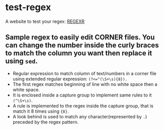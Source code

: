 # test-regex
A website to test your regex:
[REGEXR](https://regexr.com/)
## Sample regex to easily edit CORNER files. You can change the number inside the curly braces to match the column you want then replace it using `sed`.
- Regular expression to match column of text/numbers in a corner file using extended regular expression: `(?<=^(\S+\s){8}).`
- The first regex matches beginning of line with no white space then a white space.
- It is enclosed inside a capture group to implement same rules to it `(^\S+\s)`.
- A rule is implemented to the regex inside the capture group, that is match it 8 times using `{8}`.
- A look behind is used to match any character(represented by `.`) preceded by the regex pattern.
